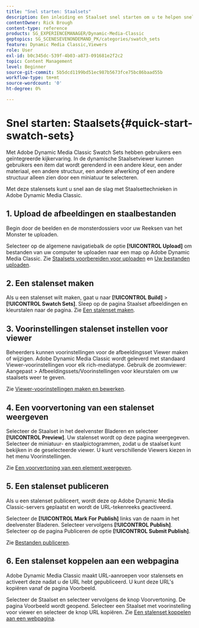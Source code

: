 ```yaml
---
title: "Snel starten: Staalsets"
description: Een inleiding en Staalset snel starten om u te helpen snel aan de slag te gaan in Adobe Dynamic Media Classic.
contentOwner: Rick Brough
content-type: reference
products: SG_EXPERIENCEMANAGER/Dynamic-Media-Classic
geptopics: SG_SCENESEVENONDEMAND_PK/categories/swatch_sets
feature: Dynamic Media Classic,Viewers
role: User
exl-id: b0c345dc-539f-4b03-a873-091681e2f2c2
topic: Content Management
level: Beginner
source-git-commit: 5b5dcd1199bd51ec987b5673fce75bc86baad55b
workflow-type: tm+mt
source-wordcount: '0'
ht-degree: 0%

---
```


# Snel starten: Staalsets{#quick-start-swatch-sets}

Met Adobe Dynamic Media Classic Swatch Sets hebben gebruikers een geïntegreerde kijkervaring. In de dynamische Staalsetviewer kunnen gebruikers een item dat wordt gerenderd in een andere kleur, een ander materiaal, een andere structuur, een andere afwerking of een andere structuur alleen zien door een miniatuur te selecteren.

Met deze stalensets kunt u snel aan de slag met Staalsettechnieken in Adobe Dynamic Media Classic.

## 1. Upload de afbeeldingen en staalbestanden

Begin door de beelden en de monsterdossiers voor uw Reeksen van het Monster te uploaden.

Selecteer op de algemene navigatiebalk de optie **[!UICONTROL Upload]** om bestanden van uw computer te uploaden naar een map op Adobe Dynamic Media Classic. Zie [Staalsets voorbereiden voor uploaden](preparing-swatch-set-assets-upload.md#preparing-swatch-set-assets-for-upload) en [Uw bestanden uploaden](uploading-files.md#uploading-your-files).

## 2. Een stalenset maken

Als u een stalenset wilt maken, gaat u naar **[!UICONTROL Build]** > **[!UICONTROL Swatch Sets]**. Sleep op de pagina Staalset afbeeldingen en kleurstalen naar de pagina. Zie [Een stalenset maken](creating-swatch-set.md#creating-a-swatch-set).

## 3. Voorinstellingen stalenset instellen voor viewer

Beheerders kunnen voorinstellingen voor de afbeeldingsset Viewer maken of wijzigen. Adobe Dynamic Media Classic wordt geleverd met standaard Viewer-voorinstellingen voor elk rich-mediatype. Gebruik de zoomviewer: Aangepast > Afbeeldingssets/Voorinstellingen voor kleurstalen om uw staalsets weer te geven.

Zie [Viewer-voorinstellingen maken en bewerken](application-setup.md#adding-and-editing-viewer-presets).

## 4. Een voorvertoning van een stalenset weergeven

Selecteer de Staalset in het deelvenster Bladeren en selecteer **[!UICONTROL Preview]**. Uw stalenset wordt op deze pagina weergegeven. Selecteer de miniatuur- en staalpictogrammen, zodat u de staalset kunt bekijken in de geselecteerde viewer. U kunt verschillende Viewers kiezen in het menu Voorinstellingen.

Zie [Een voorvertoning van een element weergeven](previewing-asset.md#previewing-an-asset).

## 5. Een stalenset publiceren

Als u een stalenset publiceert, wordt deze op Adobe Dynamic Media Classic-servers geplaatst en wordt de URL-tekenreeks geactiveerd.

Selecteer de **[!UICONTROL Mark For Publish]** links van de naam in het deelvenster Bladeren. Selecteer vervolgens **[!UICONTROL Publish]**. Selecteer op de pagina Publiceren de optie **[!UICONTROL Submit Publish]**.

Zie [Bestanden publiceren](publishing-files.md#publishing-files).

## 6. Een stalenset koppelen aan een webpagina

Adobe Dynamic Media Classic maakt URL-aanroepen voor stalensets en activeert deze nadat u de URL hebt gepubliceerd. U kunt deze URL&#39;s kopiëren vanaf de pagina Voorbeeld.

Selecteer de Staalset en selecteer vervolgens de knop Voorvertoning. De pagina Voorbeeld wordt geopend. Selecteer een Staalset met voorinstelling voor viewer en selecteer de knop URL kopiëren. Zie [Een stalenset koppelen aan een webpagina](linking-swatch-set-web-page.md#linking-a-swatch-set-to-a-web-page).
